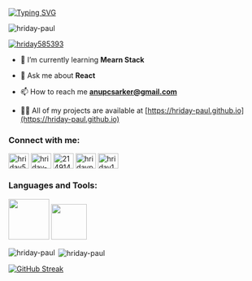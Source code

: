 

[![Typing SVG](https://readme-typing-svg.demolab.com?font=Fira+Code&weight=600&size=27&duration=3000&pause=100&color=4D38B1&center=true&vCenter=true&random=true&width=1000&lines=%F0%9F%94%A5+A+Passionate+Web+Developer+%F0%9F%94%A5;%F0%9F%94%A5+A+Passionate+React+Developer+%F0%9F%94%A5;%F0%9F%94%A5+A+Passionate+Frontend+Developer+%F0%9F%94%A5)](https://git.io/typing-svg)


<p align="left"> <img src="https://komarev.com/ghpvc/?username=hriday-paul&label=Profile%20views&color=0e75b6&style=flat" alt="hriday-paul" /> </p>

<p align="left"> <a href="https://twitter.com/hriday585393" target="blank"><img src="https://img.shields.io/twitter/follow/hriday585393?logo=twitter&style=for-the-badge" alt="hriday585393" /></a> </p>

- 🌱 I’m currently learning **Mearn Stack**

- 💬 Ask me about **React**

- 📫 How to reach me **anupcsarker@gmail.com**

- 👨‍💻 All of my projects are available at [https://hriday-paul.github.io](https://hriday-paul.github.io)

<h3 align="left">Connect with me:</h3>
<p align="left">
<a href="https://twitter.com/hriday585393" target="blank"><img align="center" src="https://raw.githubusercontent.com/rahuldkjain/github-profile-readme-generator/master/src/images/icons/Social/twitter.svg" alt="hriday585393" height="30" width="40" /></a>
<a href="https://linkedin.com/in/hriday-paul-65aabb272" target="blank"><img align="center" src="https://raw.githubusercontent.com/rahuldkjain/github-profile-readme-generator/master/src/images/icons/Social/linked-in-alt.svg" alt="hriday-paul-65aabb272" height="30" width="40" /></a>
<a href="https://stackoverflow.com/users/21491470" target="blank"><img align="center" src="https://raw.githubusercontent.com/rahuldkjain/github-profile-readme-generator/master/src/images/icons/Social/stack-overflow.svg" alt="21491470" height="30" width="40" /></a>
<a href="https://fb.com/hridaypaul585393" target="blank"><img align="center" src="https://raw.githubusercontent.com/rahuldkjain/github-profile-readme-generator/master/src/images/icons/Social/facebook.svg" alt="hridaypaul585393" height="30" width="40" /></a>
<a href="https://www.codechef.com/users/hriday10" target="blank"><img align="center" src="https://cdn.jsdelivr.net/npm/simple-icons@3.1.0/icons/codechef.svg" alt="hriday10" height="30" width="40" /></a>
</p>

<h3 align="left">Languages and Tools:</h3>
<p>
  <img width="80px" src="https://img.shields.io/badge/HTML5-E34F26?style=for-the-badge&logo=html5&logoColor=white" />
  <img width="70px" src="https://img.shields.io/badge/CSS3-1572B6?style=for-the-badge&logo=css3&logoColor=white" />
</p>



<p><img align="left" src="https://github-readme-stats.vercel.app/api/top-langs?username=hriday-paul&show_icons=true&locale=en&layout=compact" alt="hriday-paul" /></p>

<p>&nbsp;<img align="center" src="https://github-readme-stats.vercel.app/api?username=hriday-paul&show_icons=true&locale=en" alt="hriday-paul" /></p>




<p><a href="https://git.io/streak-stats"><img src="https://github-readme-streak-stats.herokuapp.com?user=hriday-paul&card_width=600" alt="GitHub Streak" /></a></p>
